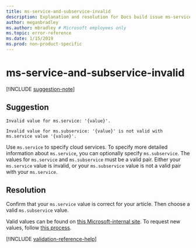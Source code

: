 ```yaml
---
title: ms-service-and-subservice-invalid
description: Explanation and resolution for Docs build issue ms-service-and-subservice-invalid
author: meganbradley
ms.author: mbradley # Microsoft employees only
ms.topic: error-reference
ms.date: 1/15/2019
ms.prod: non-product-specific
---
```

# ms-service-and-subservice-invalid

[!INCLUDE [suggestion-note](includes/suggestion-note.md)]

## Suggestion

`Invalid value for ms.service: '{value}'.`

`Invalid value for ms.subservice: '{value}' is not valid with ms.service value '{value}'.`

Use `ms.service` to specify cloud services. To specify more detailed information about `ms.service`, you can optionally specify `ms.subservice`. The values for `ms.service` and `ms.subservice` must be a valid pair. Either your `ms.service` value is invalid, or your `ms.subservice` value is not a valid pair with your `ms.service`.

## Resolution

Confirm that your `ms.service` value is correct for your article. Then choose a valid `ms.subservice` value.

Valid values can be found on [this Microsoft-internal site](https://docsmetadatatool.azurewebsites.net/allowlists). To request new values, follow [this process](https://review.docs.microsoft.com/help/contribute/metadata-changes?branch=master).

<!--make sure to add this file to your includes folder and verify the path-->
[!INCLUDE [validation-reference-help](includes/validation-reference-help.md)]
